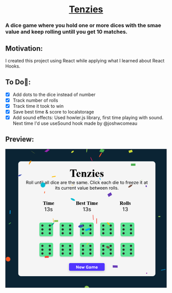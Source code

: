 # <div align="center"><center>[Tenzies](https://kingmathers92.github.io/React-Tenzies-Game/)</div>

### A dice game where you hold one or more dices with the smae value and keep rolling untill you get 10 matches.

## Motivation:

I created this project using React while applying what I learned about React Hooks.

## To Do🔧:

- [x] Add dots to the dice instead of number
- [x] Track number of rolls
- [x] Track time it took to win
- [x] Save best time & score to localstorage
- [x] Add sound effects: Used howler.js library, first time playing with sound. Next time I'd use useSound hook made by @joshwcomeau

## Preview:

![Game Preview](src/assets/preview.png)</div>

